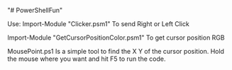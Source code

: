 "# PowerShellFun" 

Use:
Import-Module "Clicker.psm1"
    To send Right or Left Click
    
Import-Module "GetCursorPositionColor.psm1"
    To get cursor position RGB

MousePoint.ps1
    Is a simple tool to find the X Y of the cursor position.  Hold the mouse where you want and hit F5 to run the code.
    
